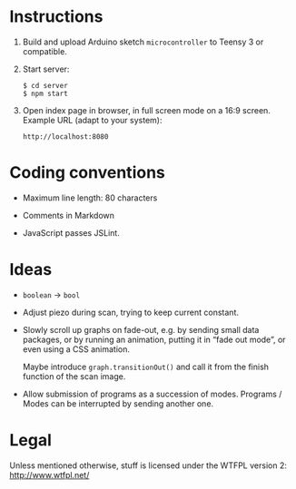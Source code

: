 Instructions
============

 1. Build and upload Arduino sketch `microcontroller` to Teensy 3 or
    compatible.

 2. Start server:

        $ cd server
        $ npm start

 3. Open index page in browser, in full screen mode on a 16:9 screen. Example
    URL (adapt to your system):

        http://localhost:8080


Coding conventions
==================

  * Maximum line length: 80 characters

  * Comments in Markdown

  * JavaScript passes JSLint.


Ideas
=====

  * `boolean` → `bool`

  * Adjust piezo during scan, trying to keep current constant.

  * Slowly scroll up graphs on fade-out, e.g. by sending small data packages,
    or by running an animation, putting it in “fade out mode”, or even using a
    CSS animation.

    Maybe introduce `graph.transitionOut()` and call it from the finish
    function of the scan image.

  * Allow submission of programs as a succession of modes. Programs / Modes can
    be interrupted by sending another one.


Legal
=====

Unless mentioned otherwise, stuff is licensed under the WTFPL version 2:
<http://www.wtfpl.net/>
